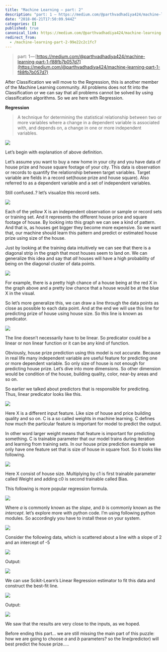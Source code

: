 ```yaml
---
title: "Machine Learning — part: 2"
description: "part: 1 — https://medium.com/@parthvadhadiya424/machine-learning-part-1-f88fb7b057d7"
date: "2018-06-21T17:50:09.944Z"
categories: []
published: true
canonical_link: https://medium.com/@parthvadhadiya424/machine-learning-part-2-99e22c2c1fc7
redirect_from:
  - /machine-learning-part-2-99e22c2c1fc7
---
```


> part: 1 — [https://medium.com/@parthvadhadiya424/machine-learning-part-1-f88fb7b057d7](https://medium.com/@parthvadhadiya424/machine-learning-part-1-f88fb7b057d7)

After Classification we will move to the Regression, this is another member of the Machine Learning community. All problems does not fit into the Classification or we can say that all problems cannot be solved by using classification algorithms. So we are here with Regression.

**Regression**

> A technique for determining the statistical relationship between two or more variables where a change in a dependent variable is associated with, and depends on, a change in one or more independent variables.

![](./asset-1.png)

Let’s begin with explanation of above definition.

Let’s assume you want to buy a new home in your city and you have data of house prize and house square footage of your city. This data is observation or records to quantify the relationship between target variables. Target variable are fields in a record set(house prize and house square). Also referred to as a dependent variable and a set of independent variables.

Still confused..? let’s visualize this record sets.

![](./asset-2.png)

Each of the yellow X is an independent observation or sample or record sets or training set. And it represents the different house price and square footage of house. By looking into this graph we can see a kind of pattern. And that is, as houses get bigger they become more expensive. So we want that, our machine should learn this pattern and predict or estimated house prize using size of the house.

Just by looking at the training data intuitively we can see that there is a diagonal strip in the graph that most houses seem to land on. We can generalize this idea and say that _all_ houses will have a high probability of being on the diagonal cluster of data points.

![](./asset-3.png)

For example, there is a pretty high chance of a house being at the red X in the graph above and a pretty low chance that a house would be at the blue X in the visual.

So let’s more generalize this, we can draw a line through the data points as close as possible to each data point. And at the end we will use this line for predicting prize of house using house size. So this line is known as predicator.

![](./asset-4.png)

The line doesn’t necessarily have to be linear. So predicator could be a linear or non linear function or it can be any kind of function.

Obviously, house prize prediction using this model is not accurate. Because in real life many independent variable are useful feature for predicting one or more dependent variable. So only size of house is not enough for predicting house prize. Let’s dive into more dimensions. So other dimension would be condition of the house, building quality, color, near-by areas and so on.

So earlier we talked about predictors that is responsible for predicting. Thus, linear predicator looks like this.

![](./asset-5.png)

Here X is a different input feature. Like size of house and price building quality and so on. C is a so called weights in machine learning. C defines how much the particular feature is important for model to predict the output.

In other word larger weight means that feature is important for predicting something. C is trainable parameter that our model trains during iteration and learning from training sets. In our house prize prediction example we only have one feature set that is size of house in square foot. So it looks like following.

![](./asset-6.png)

Here X consist of house size. Multiplying by c1 is first trainable parameter called Weight and adding c0 is second trainable called Bias.

This following is more popular regression formula.

![](./asset-7.png)

Where _a_ is commonly known as the _slope_, and _b_ is commonly known as the _intercept_. let’s explore more with python code. I’m using following python modules. So accordingly you have to install these on your system.

![](./asset-8.png)

Consider the following data, which is scattered about a line with a slope of 2 and an intercept of -5

![](./asset-9.png)

Output:

![](./asset-10.png)

We can use Scikit-Learn’s Linear Regression estimator to fit this data and construct the best-fit line.

![](./asset-11.png)

Output:

![](./asset-12.png)

We saw that the results are very close to the inputs, as we hoped.

Before ending this part… we are still missing the main part of this puzzle: how we are going to choose _a_ and _b_ parameters? so the line(predictor) will best predict the house prize…..
